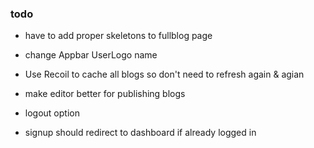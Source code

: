 ### todo

- have to add proper skeletons to fullblog page

- change Appbar UserLogo name

- Use Recoil to cache all blogs so don't need to refresh again & agian

- make editor better for publishing blogs

- logout option

- signup should redirect to dashboard if already logged in